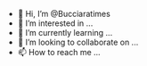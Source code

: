 - 👋 Hi, I’m @Bucciaratimes
- 👀 I’m interested in ...
- 🌱 I’m currently learning ...
- 💞️ I’m looking to collaborate on ...
- 📫 How to reach me ...

<!---
Bucciaratimes/Bucciaratimes is a ✨ special ✨ repository because its `README.md` (this file) appears on your GitHub profile.
You can click the Preview link to take a look at your changes.
--->
